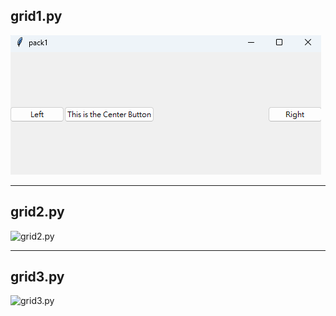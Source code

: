 ## grid1.py
![grid1.py](./images/pic1-1.png)

---

## grid2.py
![grid2.py](./images/pic2-2.png)

---

## grid3.py
![grid3.py](./images/pic3-3.png)
